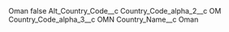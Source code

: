 <?xml version="1.0" encoding="UTF-8"?>
<CustomMetadata xmlns="http://soap.sforce.com/2006/04/metadata" xmlns:xsi="http://www.w3.org/2001/XMLSchema-instance" xmlns:xsd="http://www.w3.org/2001/XMLSchema">
    <label>Oman</label>
    <protected>false</protected>
    <values>
        <field>Alt_Country_Code__c</field>
        <value xsi:nil="true"/>
    </values>
    <values>
        <field>Country_Code_alpha_2__c</field>
        <value xsi:type="xsd:string">OM</value>
    </values>
    <values>
        <field>Country_Code_alpha_3__c</field>
        <value xsi:type="xsd:string">OMN</value>
    </values>
    <values>
        <field>Country_Name__c</field>
        <value xsi:type="xsd:string">Oman</value>
    </values>
</CustomMetadata>
